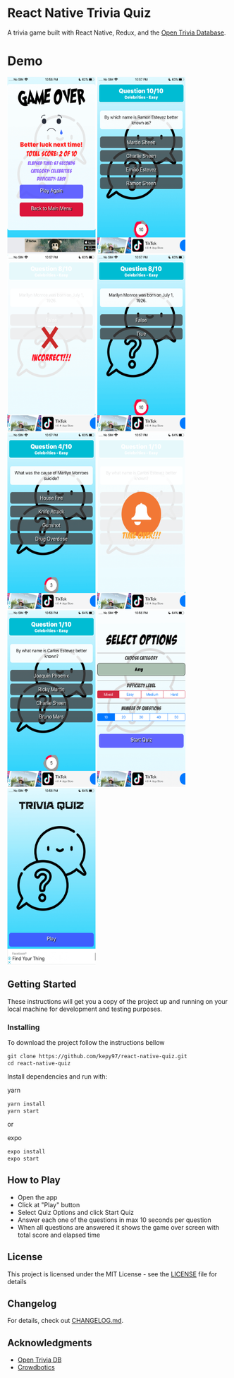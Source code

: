# React Native Trivia Quiz

A trivia game built with React Native, Redux, and the [Open Trivia Database](https://opentdb.com/).

# Demo

<p float="left">
    <img src="/Demo/Step_9.png" width="200" height="400" />
    <img src="/Demo/Step_8.png" width="200" height="400" />
    <img src="/Demo/Step_7.png" width="200" height="400" />
    <img src="/Demo/Step_6.png" width="200" height="400" />
    <img src="/Demo/Step_5.png" width="200" height="400" />
    <img src="/Demo/Step_4.png" width="200" height="400" />
    <img src="/Demo/Step_3.png" width="200" height="400" />
    <img src="/Demo/Step_2.png" width="200" height="400" /> 
    <img src="/Demo/Step_1.png" width="200" height="400" />
</p>

## Getting Started

These instructions will get you a copy of the project up and running on your local machine for development and testing purposes. 

### Installing

To download the project follow the instructions bellow

```
git clone https://github.com/kepy97/react-native-quiz.git
cd react-native-quiz
```

Install dependencies and run with:
 
 yarn
```
yarn install
yarn start
```
or

expo
```
expo install
expo start
```
## How to Play

- Open the app 
- Click at "Play" button
- Select Quiz Options and click Start Quiz
- Answer each one of the questions in max 10 seconds per question
- When all questions are answered it shows the game over screen with total score and elapsed time

## License

This project is licensed under the MIT License - see the [LICENSE](LICENSE) file for details

## Changelog

For details, check out [CHANGELOG.md](CHANGELOG.md).

## Acknowledgments
* [Open Trivia DB](https://opentdb.com/)
* [Crowdbotics](https://www.crowdbotics.com/)